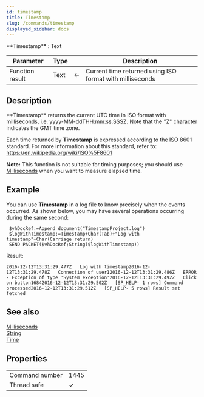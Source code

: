 ```yaml
---
id: timestamp
title: Timestamp
slug: /commands/timestamp
displayed_sidebar: docs
---
```


<!--REF #_command_.Timestamp.Syntax-->**Timestamp** : Text<!-- END REF-->
<!--REF #_command_.Timestamp.Params-->
| Parameter | Type |  | Description |
| --- | --- | --- | --- |
| Function result | Text | &#8592; | Current time returned using ISO format with milliseconds |

<!-- END REF-->

## Description 

<!--REF #_command_.Timestamp.Summary-->**Timestamp** returns the current UTC time in ISO format with milliseconds, i.<!-- END REF-->e. yyyy-MM-ddTHH:mm:ss.SSSZ. Note that the "Z" character indicates the GMT time zone. 

Each time returned by **Timestamp** is expressed according to the ISO 8601 standard. For more information about this standard, refer to: <https://en.wikipedia.org/wiki/ISO%5F8601>

**Note:** This function is not suitable for timing purposes; you should use [Milliseconds](milliseconds.md) when you want to measure elapsed time.

## Example 

You can use **Timestamp** in a log file to know precisely when the events occurred. As shown below, you may have several operations occurring during the same second:

```4d
 $vhDocRef:=Append document("TimestampProject.log")
 $logWithTimestamp:=Timestamp+Char(Tab)+"Log with timestamp"+Char(Carriage return)
 SEND PACKET($vhDocRef;String($logWithTimestamp))
```

Result:

```RAW
2016-12-12T13:31:29.477Z   Log with timestamp2016-12-12T13:31:29.478Z   Connection of user12016-12-12T13:31:29.486Z   ERROR - Exception of type 'System exception'2016-12-12T13:31:29.492Z   Click on button16842016-12-12T13:31:29.502Z   [SP_HELP- 1 rows] Command processed2016-12-12T13:31:29.512Z   [SP_HELP- 5 rows] Result set fetched
```

## See also 

[Milliseconds](milliseconds.md)  
[String](string.md)  
[Time](time.md)  

## Properties

|  |  |
| --- | --- |
| Command number | 1445 |
| Thread safe | &check; |



